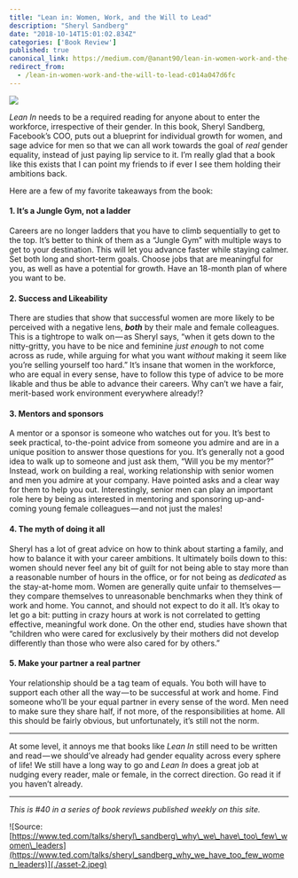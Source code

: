 ```yaml
---
title: "Lean in: Women, Work, and the Will to Lead"
description: "Sheryl Sandberg"
date: "2018-10-14T15:01:02.834Z"
categories: ['Book Review']
published: true
canonical_link: https://medium.com/@anant90/lean-in-women-work-and-the-will-to-lead-c014a047d6fc
redirect_from:
  - /lean-in-women-work-and-the-will-to-lead-c014a047d6fc
---
```


![](./asset-1.jpeg)

_Lean In_ needs to be a required reading for anyone about to enter the workforce, irrespective of their gender. In this book, Sheryl Sandberg, Facebook’s COO, puts out a blueprint for individual growth for women, and sage advice for men so that we can all work towards the goal of _real_ gender equality, instead of just paying lip service to it. I’m really glad that a book like this exists that I can point my friends to if ever I see them holding their ambitions back.

Here are a few of my favorite takeaways from the book:

#### 1\. It’s a Jungle Gym, not a ladder

Careers are no longer ladders that you have to climb sequentially to get to the top. It’s better to think of them as a “Jungle Gym” with multiple ways to get to your destination. This will let you advance faster while staying calmer. Set both long and short-term goals. Choose jobs that are meaningful for you, as well as have a potential for growth. Have an 18-month plan of where you want to be.

#### 2\. Success and Likeability

There are studies that show that successful women are more likely to be perceived with a negative lens, **_both_** by their male and female colleagues. This is a tightrope to walk on — as Sheryl says, “when it gets down to the nitty-gritty, you have to be nice and feminine _just enough_ to not come across as rude, while arguing for what you want _without_ making it seem like you’re selling yourself too hard.” It’s insane that women in the workforce, who are equal in every sense, have to follow this type of advice to be more likable and thus be able to advance their careers. Why can’t we have a fair, merit-based work environment everywhere already!?

#### 3\. Mentors and sponsors

A mentor or a sponsor is someone who watches out for you. It’s best to seek practical, to-the-point advice from someone you admire and are in a unique position to answer those questions for you. It’s generally not a good idea to walk up to someone and just ask them, “Will you be my mentor?” Instead, work on building a real, working relationship with senior women and men you admire at your company. Have pointed asks and a clear way for them to help you out. Interestingly, senior men can play an important role here by being as interested in mentoring and sponsoring up-and-coming young female colleagues — and not just the males!

#### 4\. The myth of doing it all

Sheryl has a lot of great advice on how to think about starting a family, and how to balance it with your career ambitions. It ultimately boils down to this: women should never feel any bit of guilt for not being able to stay more than a reasonable number of hours in the office, or for not being as _dedicated_ as the stay-at-home mom. Women are generally quite unfair to themselves — they compare themselves to unreasonable benchmarks when they think of work and home. You cannot, and should not expect to do it all. It’s okay to let go a bit: putting in crazy hours at work is not correlated to getting effective, meaningful work done. On the other end, studies have shown that “children who were cared for exclusively by their mothers did not develop differently than those who were also cared for by others.”

#### 5\. Make your partner a real partner

Your relationship should be a tag team of equals. You both will have to support each other all the way — to be successful at work and home. Find someone who’ll be your equal partner in every sense of the word. Men need to make sure they share half, if not more, of the responsibilities at home. All this should be fairly obvious, but unfortunately, it’s still not the norm.

---

At some level, it annoys me that books like _Lean In_ still need to be written and read — we should’ve already had gender equality across every sphere of life! We still have a long way to go and _Lean In_ does a great job at nudging every reader, male or female, in the correct direction. Go read it if you haven’t already.

---

_This is #40 in a series of book reviews published weekly on this site._

![Source: [https://www.ted.com/talks/sheryl\_sandberg\_why\_we\_have\_too\_few\_women\_leaders](https://www.ted.com/talks/sheryl_sandberg_why_we_have_too_few_women_leaders)](./asset-2.jpeg)

